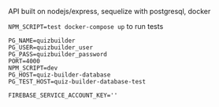 API built on nodejs/express, sequelize with postgresql, docker

`NPM_SCRIPT=test docker-compose up` to run tests

```
PG_NAME=quizbuilder
PG_USER=quizbuilder_user
PG_PASS=quizbuilder_password
PORT=4000
NPM_SCRIPT=dev
PG_HOST=quiz-builder-database
PG_TEST_HOST=quiz-builder-database-test

FIREBASE_SERVICE_ACCOUNT_KEY=''
```

